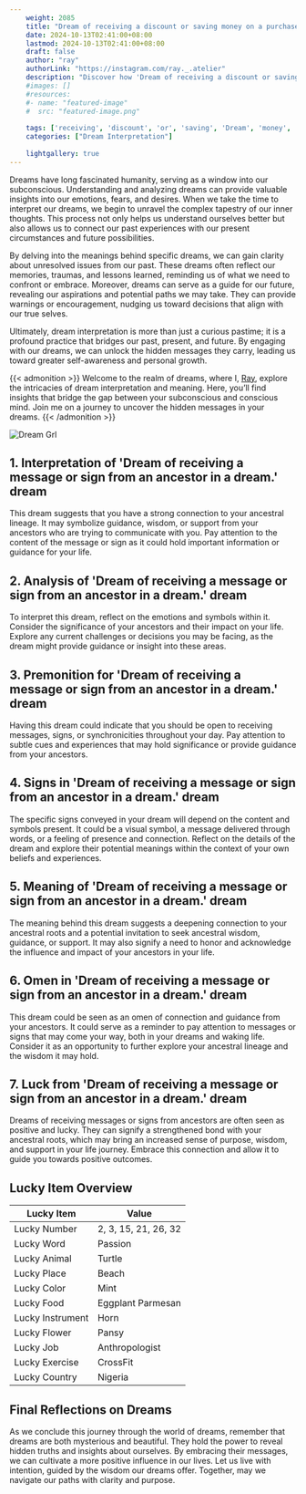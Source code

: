 ```yaml
---
    weight: 2085
    title: "Dream of receiving a discount or saving money on a purchase."  # Assuming 'title' column exists
    date: 2024-10-13T02:41:00+08:00
    lastmod: 2024-10-13T02:41:00+08:00
    draft: false
    author: "ray"
    authorLink: "https://instagram.com/ray._.atelier"
    description: "Discover how 'Dream of receiving a discount or saving money on a purchase.' can interpret your future and uncover its significant meanings in your life."
    #images: []
    #resources:
    #- name: "featured-image"
    #  src: "featured-image.png"
    
    tags: ['receiving', 'discount', 'or', 'saving', 'Dream', 'money', 'a', 'on', 'purchase.', 'of']
    categories: ["Dream Interpretation"]
    
    lightgallery: true
---
```

    
Dreams have long fascinated humanity, serving as a window into our subconscious. Understanding and analyzing dreams can provide valuable insights into our emotions, fears, and desires. When we take the time to interpret our dreams, we begin to unravel the complex tapestry of our inner thoughts. This process not only helps us understand ourselves better but also allows us to connect our past experiences with our present circumstances and future possibilities.

By delving into the meanings behind specific dreams, we can gain clarity about unresolved issues from our past. These dreams often reflect our memories, traumas, and lessons learned, reminding us of what we need to confront or embrace. Moreover, dreams can serve as a guide for our future, revealing our aspirations and potential paths we may take. They can provide warnings or encouragement, nudging us toward decisions that align with our true selves.

Ultimately, dream interpretation is more than just a curious pastime; it is a profound practice that bridges our past, present, and future. By engaging with our dreams, we can unlock the hidden messages they carry, leading us toward greater self-awareness and personal growth.

{{< admonition >}}
Welcome to the realm of dreams, where I, [Ray](https://instagram.com/ray._.atelier), explore the intricacies of dream interpretation and meaning. Here, you’ll find insights that bridge the gap between your subconscious and conscious mind. Join me on a journey to uncover the hidden messages in your dreams.
{{< /admonition >}}

![Dream Grl](https://cdn.pixabay.com/photo/2017/11/02/03/35/gothic-2910057_1280.jpg "Dream Grl")

## 1. Interpretation of 'Dream of receiving a message or sign from an ancestor in a dream.' dream

This dream suggests that you have a strong connection to your ancestral lineage. It may symbolize guidance, wisdom, or support from your ancestors who are trying to communicate with you. Pay attention to the content of the message or sign as it could hold important information or guidance for your life.

## 2. Analysis of 'Dream of receiving a message or sign from an ancestor in a dream.' dream

To interpret this dream, reflect on the emotions and symbols within it. Consider the significance of your ancestors and their impact on your life. Explore any current challenges or decisions you may be facing, as the dream might provide guidance or insight into these areas.

## 3. Premonition for 'Dream of receiving a message or sign from an ancestor in a dream.' dream

Having this dream could indicate that you should be open to receiving messages, signs, or synchronicities throughout your day. Pay attention to subtle cues and experiences that may hold significance or provide guidance from your ancestors.

## 4. Signs in 'Dream of receiving a message or sign from an ancestor in a dream.' dream

The specific signs conveyed in your dream will depend on the content and symbols present. It could be a visual symbol, a message delivered through words, or a feeling of presence and connection. Reflect on the details of the dream and explore their potential meanings within the context of your own beliefs and experiences.

## 5. Meaning of 'Dream of receiving a message or sign from an ancestor in a dream.' dream

The meaning behind this dream suggests a deepening connection to your ancestral roots and a potential invitation to seek ancestral wisdom, guidance, or support. It may also signify a need to honor and acknowledge the influence and impact of your ancestors in your life.

## 6. Omen in 'Dream of receiving a message or sign from an ancestor in a dream.' dream

This dream could be seen as an omen of connection and guidance from your ancestors. It could serve as a reminder to pay attention to messages or signs that may come your way, both in your dreams and waking life. Consider it as an opportunity to further explore your ancestral lineage and the wisdom it may hold.

## 7. Luck from 'Dream of receiving a message or sign from an ancestor in a dream.' dream

Dreams of receiving messages or signs from ancestors are often seen as positive and lucky. They can signify a strengthened bond with your ancestral roots, which may bring an increased sense of purpose, wisdom, and support in your life journey. Embrace this connection and allow it to guide you towards positive outcomes.

## Lucky Item Overview
| Lucky Item          | Value              |
|---------------|--------------------|
| Lucky Number        | 2, 3, 15, 21, 26, 32  |
| Lucky Word          | Passion |
| Lucky Animal        | Turtle |
| Lucky Place         | Beach     |
| Lucky Color         | Mint     |
| Lucky Food          | Eggplant Parmesan      |
| Lucky Instrument    | Horn |
| Lucky Flower        | Pansy    |
| Lucky Job           | Anthropologist       |
| Lucky Exercise      | CrossFit  |
| Lucky Country       | Nigeria    |


##  Final Reflections on Dreams

As we conclude this journey through the world of dreams, remember that dreams are both mysterious and beautiful. They hold the power to reveal hidden truths and insights about ourselves. By embracing their messages, we can cultivate a more positive influence in our lives. Let us live with intention, guided by the wisdom our dreams offer. Together, may we navigate our paths with clarity and purpose.
